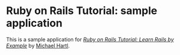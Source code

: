 # Ruby on Rails Tutorial: sample application

This is a sample application for
[*Ruby on Rails Tutorial: Learn Rails by Example*](http://railstutorial.org/)
by [Michael Hartl](http://michaelhartl.com/).